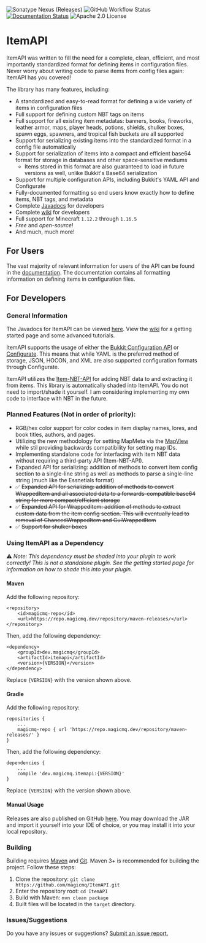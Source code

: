 ![Sonatype Nexus (Releases)](https://img.shields.io/nexus/r/dev.magicmq/itemapi?nexusVersion=3&server=https%3A%2F%2Frepo.magicmq.dev)
![GitHub Workflow Status](https://img.shields.io/github/workflow/status/magicmq/ItemAPI/Java%20CI%20with%20Maven)
[![Documentation Status](https://readthedocs.org/projects/itemapi-documentation/badge/?version=latest)](https://itemapi-documentation.readthedocs.io/en/latest/?badge=latest)
![Apache 2.0 License](https://img.shields.io/github/license/magicmq/ItemAPI)

# ItemAPI

ItemAPI was written to fill the need for a complete, clean, efficient, and most importantly standardized format for defining items in configuration files. Never worry about writing code to parse items from config files again: ItemAPI has you covered!

The library has many features, including:
* A standardized and easy-to-read format for defining a wide variety of items in configuration files
* Full support for defining custom NBT tags on items
* Full support for all existing item metadatas: banners, books, fireworks, leather armor, maps, player heads, potions, shields, shulker boxes, spawn eggs, spawners, and tropical fish buckets are all supported
* Support for serializing existing items into the standardized format in a config file automatically
* Support for serialization of items into a compact and efficient base64 format for storage in databases and other space-sensitive mediums
  * Items stored in this format are also guaranteed to load in future versions as well, unlike Bukkit's Base64 serialization
* Support for multiple configuration APIs, including Bukkit's YAML API and Configurate 
* Fully-documented formatting so end users know exactly how to define items, NBT tags, and metadata
* Complete [Javadocs](https://docs.magicmq.dev/itemapi) for developers
* Complete [wiki](https://github.com/magicmq/ItemAPI/wiki) for developers
* Full support for Minecraft `1.12.2` through `1.16.5`
* *Free* and *open-source*!
* And much, much more!

## For Users

The vast majority of relevant information for users of the API can be found in the [documentation](https://itemapi-documentation.readthedocs.io/en/latest/). The documentation contains all formatting information on defining items in configuration files.

## For Developers

### General Information

The Javadocs for ItemAPI can be viewed [here](https://docs.magicmq.dev/itemapi). View the [wiki](https://github.com/magicmq/ItemAPI/wiki) for a getting started page and some advanced tutorials.

ItemAPI supports the usage of either the [Bukkit Configuration API](https://hub.spigotmc.org/javadocs/bukkit/org/bukkit/configuration/ConfigurationSection.html) or [Configurate](https://github.com/SpongePowered/Configurate). This means that while YAML is the preferred method of storage, JSON, HOCON, and XML are also supported configuration formats through Configurate.

ItemAPI utilizes the [Item-NBT-API](https://github.com/tr7zw/Item-NBT-API) for adding NBT data to and extracting it from items. This library is automatically shaded into ItemAPI. You do not need to import/shade it yourself. I am considering implementing my own code to interface with NBT in the future.

### Planned Features (Not in order of priority):

* RGB/hex color support for color codes in item display names, lores, and book titles, authors, and pages.
* Utilizing the new methodology for setting MapMeta via the [MapView](https://hub.spigotmc.org/javadocs/spigot/org/bukkit/map/MapView.html) while stil providing backwards compatibility for setting map IDs.
* Implementing standalone code for interfacing with item NBT data without requiring a third-party API (Item-NBT-API).
* Expanded API for serializing: addition of methods to convert item config section to a single-line string as well as methods to parse a single-line string (much like the Essnetials format)
* &#9989; ~~Expanded API for serializing: addition of methods to convert WrappedItem and all associated data to a forwards-compatible base64 string for more compact/efficient storage~~
* &#9989; ~~Expanded API for WrappedItem: addition of methods to extract custom data from the item config section. This will eventually lead to removal of ChancedWrappedItem and GuiWrappedItem~~
* &#9989; ~~Support for shulker boxes~~

### Using ItemAPI as a Dependency

&#9888;&nbsp;*Note: This dependency must be shaded into your plugin to work correctly! This is not a standalone plugin. See the getting started page for information on how to shade this into your plugin.*

#### Maven

Add the following repository:
```
<repository>
    <id>magicmq-repo</id>
    <url>https://repo.magicmq.dev/repository/maven-releases/</url>
</repository>
```
Then, add the following dependency:
```
<dependency>
    <groupId>dev.magicmq</groupId>
    <artifactId>itemapi</artifactId>
    <version>{VERSION}</version>
</dependency>
```
Replace `{VERSION}` with the version shown above.

#### Gradle

Add the following repository:
```
repositories {
    ...
    magicmq-repo { url 'https://repo.magicmq.dev/repository/maven-releases/' }
}
```
Then, add the following dependency:
```
dependencies {
    ...
    compile 'dev.magicmq.itemapi:{VERSION}'
}
```
Replace `{VERSION}` with the version shown above.

#### Manual Usage

Releases are also published on GitHub [here](https://github.com/magicmq/ItemAPI/releases). You may download the JAR and import it yourself into your IDE of choice, or you may install it into your local repository.

### Building

Building requires [Maven](https://maven.apache.org/) and [Git](https://git-scm.com/). Maven 3+ is recommended for building the project. Follow these steps:

1. Clone the repository: `git clone https://github.com/magicmq/ItemAPI.git`
2. Enter the repository root: `cd ItemAPI`
3. Build with Maven: `mvn clean package`
4. Built files will be located in the `target` directory.

### Issues/Suggestions

Do you have any issues or suggestions? [Submit an issue report.](https://github.com/magicmq/ItemAPI/issues/new)

